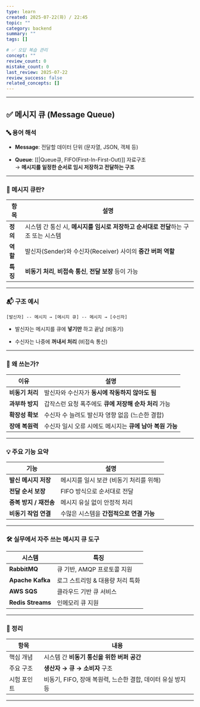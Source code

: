 ```yaml
---
type: learn
created: 2025-07-22(화) / 22:45
topic: ""
category: backend
summary: ""
tags: []

# ✅ 오답 복습 관리
concept: ""
review_count: 0
mistake_count: 0
last_review: 2025-07-22
review_success: false
related_concepts: []
---
```


---

## ✅ 메시지 큐 (Message Queue)

### 🔤 용어 해석

- **Message**: 전달할 데이터 단위 (문자열, JSON, 객체 등)
    
- **Queue**: [[|Queue큐, FIFO(First-In-First-Out)]] 자료구조  
    → **메시지를 일정한 순서로 임시 저장하고 전달하는 구조**
    

---

### 🧩 메시지 큐란?

|항목|설명|
|---|---|
|**정의**|시스템 간 통신 시, **메시지를 임시로 저장하고 순서대로 전달**하는 구조 또는 시스템|
|**역할**|발신자(Sender)와 수신자(Receiver) 사이의 **중간 버퍼 역할**|
|**특징**|**비동기 처리**, **비접속 통신**, **전달 보장** 등이 가능|

---

### 📬 구조 예시

```
[발신자] -- 메시지 → [메시지 큐] -- 메시지 → [수신자]
```

- 발신자는 메시지를 큐에 **넣기만** 하고 끝남 (비동기)
    
- 수신자는 나중에 **꺼내서 처리** (비접속 통신)
    

---

### 🎯 왜 쓰는가?

|이유|설명|
|---|---|
|**비동기 처리**|발신자와 수신자가 **동시에 작동하지 않아도 됨**|
|**과부하 방지**|갑작스런 요청 폭주에도 **큐에 저장해 순차 처리** 가능|
|**확장성 확보**|수신자 수 늘려도 발신자 영향 없음 (느슨한 결합)|
|**장애 복원력**|수신자 일시 오류 시에도 메시지는 **큐에 남아 복원 가능**|

---

### 💡 주요 기능 요약

|기능|설명|
|---|---|
|**발신 메시지 저장**|메시지를 일시 보관 (비동기 처리를 위해)|
|**전달 순서 보장**|FIFO 방식으로 순서대로 전달|
|**중복 방지 / 재전송**|메시지 유실 없이 안정적 처리|
|**비동기 작업 연결**|수많은 시스템을 **간접적으로 연결 가능**|

---

### 🛠️ 실무에서 자주 쓰는 메시지 큐 도구

|시스템|특징|
|---|---|
|**RabbitMQ**|큐 기반, AMQP 프로토콜 지원|
|**Apache Kafka**|로그 스트리밍 & 대용량 처리 특화|
|**AWS SQS**|클라우드 기반 큐 서비스|
|**Redis Streams**|인메모리 큐 지원|

---

### 🧠 정리

|항목|내용|
|---|---|
|핵심 개념|시스템 간 **비동기 통신을 위한 버퍼 공간**|
|주요 구조|**생산자 → 큐 → 소비자** 구조|
|시험 포인트|비동기, FIFO, 장애 복원력, 느슨한 결합, 데이터 유실 방지 등|

---
